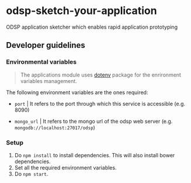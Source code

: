# odsp-sketch-your-application
ODSP application sketcher which enables rapid application prototyping

## Developer guidelines

### Environmental variables
> The applications module uses [dotenv](https://www.npmjs.com/package/dotenv) package for the enrironment variables management.

The following environment variables are the ones required:

- `port` 
| It refers to the port through which this service is accessible
(e.g. 8090)

- `mongo_url` 
| It refers to the mongo url of the odsp web server
(e.g. `mongodb://localhost:27017/odsp`)

### Setup

  1. Do `npm install` to install dependencies. This will also install bower dependencies.
  2. Set all the required environment variables.
  3. Do `npm start`.